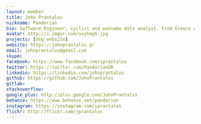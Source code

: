 ```yaml
---
layout: member
title: John Prantalos
nickname: Pandorian
bio: Software Engineer, cyclist and wannabe data analyst. From Greece with ❤
avatar: http://i.imgur.com/oxyhmgh.jpg
projects: [dsg_website]
website: https://johnprantalos.gr
email: johnprantalos@gmail.com
skype:
facebook: https://www.facebook.com/iprantalos
twitter: https://twitter.com/PandorianGR
linkedin: https://linkedin.com/johnprantalos
github: https://github.com/JohnPrantalos
gitlab:
stackoverflow:
google_plus: http://plus.google.com/JohnPrantalos
behance: https://www.behance.net/pandorian
instagram: https://instagram.com/iprantalos
flickr: http://flickr.com/jprantalos
---
```


